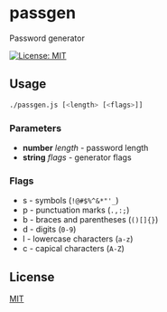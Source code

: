 # passgen

Password generator

[![License: MIT](https://img.shields.io/badge/License-MIT-yellow.svg)](https://opensource.org/licenses/MIT)

## Usage

```sh
./passgen.js [<length> [<flags>]]
```

### Parameters

* **number** _length_ - password length
* **string** _flags_ - generator flags

### Flags

 * s - symbols (`!@#$%^&*"'_`)
 * p - punctuation marks (`.,:;`)
 * b - braces and parentheses (`()[]{}`)
 * d - digits (`0-9`)
 * l - lowercase characters (`a-z`)
 * c - capical characters (`A-Z`)

## License

[MIT](LICENSE)
